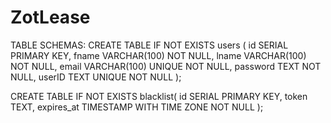 # ZotLease


TABLE SCHEMAS:
CREATE TABLE IF NOT EXISTS users (
     id SERIAL PRIMARY KEY,
     fname VARCHAR(100) NOT NULL,
     lname VARCHAR(100) NOT NULL,
     email VARCHAR(100) UNIQUE NOT NULL,
     password TEXT NOT NULL,
     userID TEXT UNIQUE NOT NULL
   );

CREATE TABLE IF NOT EXISTS blacklist(
    id SERIAL PRIMARY KEY,
    token TEXT,
    expires_at TIMESTAMP WITH TIME ZONE NOT NULL
);